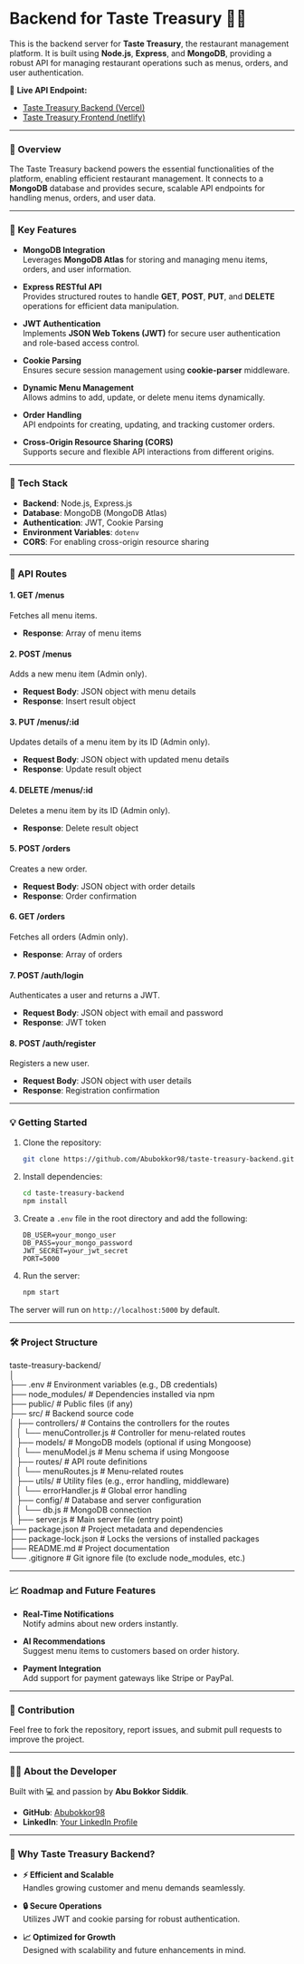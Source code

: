 # **Backend for Taste Treasury** 🍴🔧  

This is the backend server for **Taste Treasury**, the restaurant management platform. It is built using **Node.js**, **Express**, and **MongoDB**, providing a robust API for managing restaurant operations such as menus, orders, and user authentication.

🔗 **Live API Endpoint:**  
- [Taste Treasury Backend (Vercel)](https://assignment-11-server-six-zeta.vercel.app/)  
- [Taste Treasury Frontend (netlify)](https://taste-treasury.netlify.app/)  

---

### **🚀 Overview**  

The Taste Treasury backend powers the essential functionalities of the platform, enabling efficient restaurant management. It connects to a **MongoDB** database and provides secure, scalable API endpoints for handling menus, orders, and user data.  

---

### **🔑 Key Features**  

- **MongoDB Integration**  
  Leverages **MongoDB Atlas** for storing and managing menu items, orders, and user information.  

- **Express RESTful API**  
  Provides structured routes to handle **GET**, **POST**, **PUT**, and **DELETE** operations for efficient data manipulation.  

- **JWT Authentication**  
  Implements **JSON Web Tokens (JWT)** for secure user authentication and role-based access control.  

- **Cookie Parsing**  
  Ensures secure session management using **cookie-parser** middleware.  

- **Dynamic Menu Management**  
  Allows admins to add, update, or delete menu items dynamically.  

- **Order Handling**  
  API endpoints for creating, updating, and tracking customer orders.  

- **Cross-Origin Resource Sharing (CORS)**  
  Supports secure and flexible API interactions from different origins.  

---

### **🔨 Tech Stack**  

- **Backend**: Node.js, Express.js  
- **Database**: MongoDB (MongoDB Atlas)  
- **Authentication**: JWT, Cookie Parsing  
- **Environment Variables**: `dotenv`  
- **CORS**: For enabling cross-origin resource sharing  

---

### **📜 API Routes**  

#### **1. GET /menus**  
Fetches all menu items.  

- **Response**: Array of menu items  

#### **2. POST /menus**  
Adds a new menu item (Admin only).  

- **Request Body**: JSON object with menu details  
- **Response**: Insert result object  

#### **3. PUT /menus/:id**  
Updates details of a menu item by its ID (Admin only).  

- **Request Body**: JSON object with updated menu details  
- **Response**: Update result object  

#### **4. DELETE /menus/:id**  
Deletes a menu item by its ID (Admin only).  

- **Response**: Delete result object  

#### **5. POST /orders**  
Creates a new order.  

- **Request Body**: JSON object with order details  
- **Response**: Order confirmation  

#### **6. GET /orders**  
Fetches all orders (Admin only).  

- **Response**: Array of orders  

#### **7. POST /auth/login**  
Authenticates a user and returns a JWT.  

- **Request Body**: JSON object with email and password  
- **Response**: JWT token  

#### **8. POST /auth/register**  
Registers a new user.  

- **Request Body**: JSON object with user details  
- **Response**: Registration confirmation  

---

### **💡 Getting Started**  

1. Clone the repository:  

    ```bash
    git clone https://github.com/Abubokkor98/taste-treasury-backend.git
    ```  

2. Install dependencies:  

    ```bash
    cd taste-treasury-backend  
    npm install  
    ```  

3. Create a `.env` file in the root directory and add the following:  

    ```plaintext
    DB_USER=your_mongo_user  
    DB_PASS=your_mongo_password  
    JWT_SECRET=your_jwt_secret  
    PORT=5000  
    ```  

4. Run the server:  

    ```bash
    npm start  
    ```  

The server will run on `http://localhost:5000` by default.  

---

### **🛠️ Project Structure**  

taste-treasury-backend/  
│  
├── .env                    # Environment variables (e.g., DB credentials)  
├── node_modules/           # Dependencies installed via npm  
├── public/                 # Public files (if any)  
├── src/                    # Backend source code  
│   ├── controllers/        # Contains the controllers for the routes  
│   │   └── menuController.js  # Controller for menu-related routes  
│   ├── models/             # MongoDB models (optional if using Mongoose)  
│   │   └── menuModel.js       # Menu schema if using Mongoose  
│   ├── routes/             # API route definitions  
│   │   └── menuRoutes.js     # Menu-related routes  
│   ├── utils/              # Utility files (e.g., error handling, middleware)  
│   │   └── errorHandler.js      # Global error handling  
│   ├── config/             # Database and server configuration  
│   │   └── db.js            # MongoDB connection  
│   ├── server.js           # Main server file (entry point)  
├── package.json            # Project metadata and dependencies  
├── package-lock.json       # Locks the versions of installed packages  
├── README.md               # Project documentation  
└── .gitignore              # Git ignore file (to exclude node_modules, etc.)  

---

### **📈 Roadmap and Future Features**  

- **Real-Time Notifications**  
  Notify admins about new orders instantly.  

- **AI Recommendations**  
  Suggest menu items to customers based on order history.  

- **Payment Integration**  
  Add support for payment gateways like Stripe or PayPal.  

---

### **👥 Contribution**  

Feel free to fork the repository, report issues, and submit pull requests to improve the project.  

---

### **🙋‍♂️ About the Developer**  

Built with 💻 and passion by **Abu Bokkor Siddik**.  

- **GitHub**: [Abubokkor98](https://github.com/Abubokkor98)  
- **LinkedIn**: [Your LinkedIn Profile](https://www.linkedin.com/in/abubokkor)  

---

### **🚀 Why Taste Treasury Backend?**  

- **⚡ Efficient and Scalable**  
  Handles growing customer and menu demands seamlessly.  

- **🔒 Secure Operations**  
  Utilizes JWT and cookie parsing for robust authentication.  

- **📈 Optimized for Growth**  
  Designed with scalability and future enhancements in mind.  
